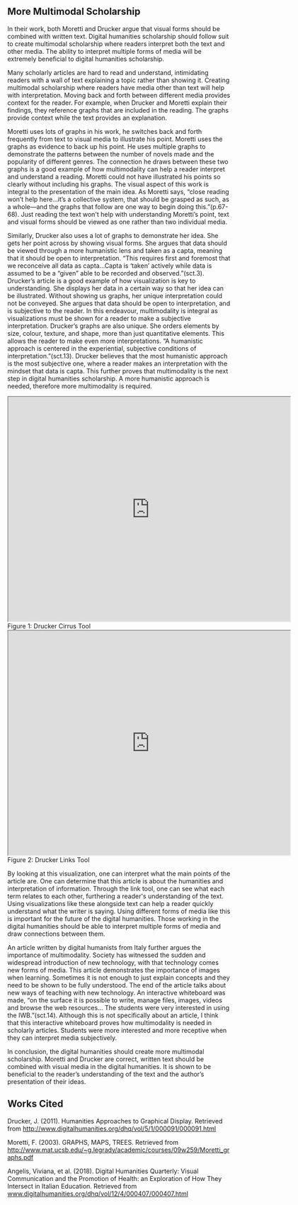 ## More Multimodal Scholarship

In their work, both Moretti and Drucker argue that visual forms should be combined with written text. Digital humanities scholarship should follow suit to create multimodal scholarship where readers interpret both the text and other media. The ability to interpret multiple forms of media will be extremely beneficial to digital humanities scholarship. 

Many scholarly articles are hard to read and understand, intimidating readers with a wall of text explaining a topic rather than showing it. Creating multimodal scholarship where readers have media other than text will help with interpretation. Moving back and forth between different media provides context for the reader. For example, when Drucker and Moretti explain their findings, they reference graphs that are included in the reading. The graphs provide context while the text provides an explanation. 

Moretti uses lots of graphs in his work, he switches back and forth frequently from text to visual media to illustrate his point. Moretti uses the graphs as evidence to back up his point. He uses multiple graphs to demonstrate the patterns between the number of novels made and the popularity of different genres. The connection he draws between these two graphs is a good example of how multimodality can help a reader interpret and understand a reading. Moretti could not have illustrated his points so clearly without including his graphs. The visual aspect of this work is integral to the presentation of the main idea. As Moretti says, “close reading won’t help here...it’s a collective system, that should be grasped as such, as a whole—and the graphs that follow are one way to begin doing this.”(p.67-68). Just reading the text won't help with understanding Moretti’s point, text and visual forms should be viewed as one rather than two individual media. 

Similarly, Drucker also uses a lot of graphs to demonstrate her idea. She gets her point across by showing visual forms. She argues that data should be viewed through a more humanistic lens and taken as a capta, meaning that it should be open to interpretation. “This requires first and foremost that we reconceive all data as capta...Capta is ‘taken’ actively while data is assumed to be a “given” able to be recorded and observed.”(sct.3).  Drucker’s article is a good example of how visualization is key to understanding. She displays her data in a certain way so that her idea can be illustrated. Without showing us graphs, her unique interpretation could not be conveyed. She argues that data should be open to interpretation, and is subjective to the reader. In this endeavour, multimodality is integral as visualizations must be shown for a reader to make a subjective interpretation. Drucker’s graphs are also unique. She orders elements by size, colour, texture, and shape, more than just quantitative elements. This allows the reader to make even more interpretations. “A humanistic approach is centered in the experiential, subjective conditions of interpretation.”(sct.13). Drucker believes that the most humanistic approach is the most subjective one, where a reader makes an interpretation with the mindset that data is capta. This further proves that multimodality is the next step in digital humanities scholarship. A more humanistic approach is needed, therefore more multimodality is required.

<!--	Exported from Voyant Tools (voyant-tools.org).
The iframe src attribute below uses a relative protocol to better function with both
http and https sites, but if you're embedding this into a local web page (file protocol)
you should add an explicit protocol (https if you're using voyant-tools.org, otherwise
it depends on this server.
Feel free to change the height and width values or other styling below: -->
<iframe style='width: 637px; height: 507px;' src='https://voyant-tools.org/tool/Cirrus/?corpus=42bb02ca1f8c98da9f5f6208c2a3d1cc'></iframe>
Figure 1: Drucker Cirrus Tool

<!--	Exported from Voyant Tools (voyant-tools.org).
The iframe src attribute below uses a relative protocol to better function with both
http and https sites, but if you're embedding this into a local web page (file protocol)
you should add an explicit protocol (https if you're using voyant-tools.org, otherwise
it depends on this server.
Feel free to change the height and width values or other styling below: -->
<iframe style='width: 637px; height: 507px;' src='https://voyant-tools.org/tool/CollocatesGraph/?query=graphical&query=time&query=information&mode=corpus&corpus=42bb02ca1f8c98da9f5f6208c2a3d1cc'></iframe>
Figure 2: Drucker Links Tool

By looking at this visualization, one can interpret what the main points of the article are. One can determine that this article is about the humanities and interpretation of information. Through the link tool, one can see what each term relates to each other, furthering a reader's understanding of the text. Using visualizations like these alongside text can help a reader quickly understand what the writer is saying. Using different forms of media like this is important for the future of the digital humanities. Those working in the digital humanities should be able to interpret multiple forms of media and draw connections between them. 

An article written by digital humanists from Italy further argues the importance of multimodality. Society has witnessed the sudden and widespread introduction of new technology, with that technology comes new forms of media. This article demonstrates the importance of images when learning. Sometimes it is not enough to just explain concepts and they need to be shown to be fully understood. The end of the article talks about new ways of teaching with new technology. An interactive whiteboard was made, “on the surface it is possible to write, manage files, images, videos and browse the web resources... The students were very interested in using the IWB.”(sct.14). Although this is not specifically about an article, I think that this interactive whiteboard proves how multimodality is needed in scholarly articles. Students were more interested and more receptive when they can interpret media subjectively.

In conclusion, the digital humanities should create more multimodal scholarship. Moretti and Drucker are correct, written text should be combined with visual media in the digital humanities. It is shown to be beneficial to the reader’s understanding of the text and the author’s presentation of their ideas. 

## Works Cited

Drucker, J. (2011). Humanities Approaches to Graphical Display. Retrieved from http://www.digitalhumanities.org/dhq/vol/5/1/000091/000091.html

Moretti, F. (2003). GRAPHS, MAPS, TREES. Retrieved from http://www.mat.ucsb.edu/~g.legrady/academic/courses/09w259/Moretti_graphs.pdf

Angelis, Viviana, et al. (2018). Digital Humanities Quarterly: Visual Communication and the Promotion of Health: an Exploration of How They Intersect in Italian Education. Retrieved from www.digitalhumanities.org/dhq/vol/12/4/000407/000407.html
